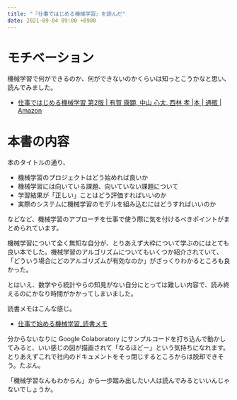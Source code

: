 ```yaml
---
title: "『仕事ではじめる機械学習』を読んだ"
date: 2021-09-04 09:00 +0900
---
```


# モチベーション
機械学習で何ができるのか、何ができないのかくらいは知っとこうかなと思い、読んでみました。  

- [仕事ではじめる機械学習 第2版 | 有賀 康顕, 中山 心太, 西林 孝 |本 | 通販 | Amazon](https://www.amazon.co.jp/dp/4873119472)

# 本書の内容
本のタイトルの通り、

- 機械学習のプロジェクトはどう始めれば良いか
- 機械学習には向いている課題、向いていない課題について
- 学習結果が「正しい」ことはどう評価すればいいのか
- 実際のシステムに機械学習のモデルを組み込むにはどうすればいいのか

などなど、機械学習のアプローチを仕事で使う際に気を付けるべきポイントがまとめられています。  

機械学習について全く無知な自分が、とりあえず大枠について学ぶのにはとても良い本でした。機械学習のアルゴリズムについてもいくつか紹介されていて、「どういう場合にどのアルゴリズムが有効なのか」がざっくりわかるところも良かった。

とはいえ、数学やら統計やらの知見がない自分にとっては難しい内容で、読み終えるのにかなり時間がかかってしまいました。  

読書メモはこんな感じ。  

- [仕事で始める機械学習_読書メモ](https://gist.github.com/gushernobindsme/69127ea1faab4a7784dc9f05f12c20ef)

分からないなりに Google Colaboratory にサンプルコードを打ち込んで動かしてみると、いい感じの図が描画されて「なるほどー」という気持ちになれます。とりあえずこれで社内のドキュメントをそっ閉じするところからは脱却できそう。たぶん。  

「機械学習なんもわからん」から一歩踏み出したい人は読んでみるといいんじゃないでしょうか。  
